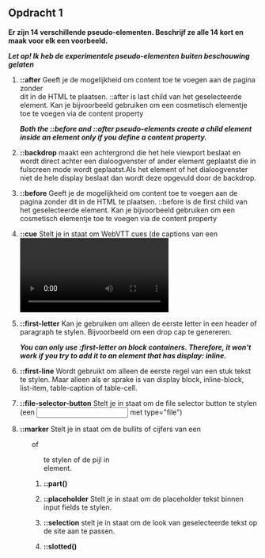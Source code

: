 ## Opdracht 1

**Er zijn 14 verschillende pseudo-elementen. Beschrijf ze alle 14 kort en maak voor elk een voorbeeld.**

**_Let op! Ik heb de experimentele pseudo-elementen buiten beschouwing gelaten_**

1. **::after**
   Geeft je de mogelijkheid om content toe te voegen aan de pagina zonder  
   dit in de HTML te plaatsen. ::after is last child van het geselecteerde element. Kan je bijvoorbeeld gebruiken om een cosmetisch elementje toe te voegen via de content property

   **_Both the ::before and ::after pseudo-elements create a child element inside an element only if you define a content property._**

2. **::backdrop**
   maakt een achtergrond die het hele viewport beslaat en wordt direct achter een dialoogvenster of ander element geplaatst die in fulscreen mode wordt geplaatst.Als het element of het dialoogvenster niet de hele display beslaat dan wordt deze opgevuld door de backdrop.

3. **::before**
   Geeft je de mogelijkheid om content toe te voegen aan de pagina zonder dit in de HTML te plaatsen. ::before is de first child van het geselecteerde element. Kan je bijvoorbeeld gebruiken om een cosmetisch elementje toe te voegen via de content property

4. **::cue**
   Stelt je in staat om WebVTT cues (de captions van een <video> element) te stylen.

5. **::first-letter**
   Kan je gebruiken om alleen de eerste letter in een header of paragraph te stylen. Bijvoorbeeld om een drop cap te genereren.

   **_You can only use :first-letter on block containers. Therefore, it won't work if you try to add it to an element that has display: inline._**

6. **::first-line**
   Wordt gebruikt om alleen de eerste regel van een stuk tekst te stylen. Maar alleen als er sprake is van display block, inline-block, list-item, table-caption of table-cell.

7. **::file-selector-button**
   Stelt je in staat om de file selector button te stylen (een <input> met type="file")

8. **::marker**
   Stelt je in staat om de bullits of cijfers van een <ul> of <ol> te stylen of de pijl in <summary> element.

9. **::part()**

10. **::placeholder**
    Stelt je in staat om de placeholder tekst binnen input fields te stylen.

11. **::selection**
    stelt je in staat om de look van geselecteerde tekst op de site aan te passen.

12. **::slotted()**
